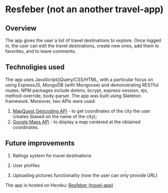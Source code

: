 # Resfeber (not an another travel-app)

## Overview

The app gives the user a list of travel destinations to explore. Once logged in, the user can edit the travel destinations, create new ones, add them to favorites, and to leave comments.

## Technoligies used

The app uses JavaScript/jQuery/CSS/HTML, with a particular focus on using ExpressJS, MongoDB (with Mongoose) and demonstrating RESTful routes. NPM packages include dotenv, bcrypt, express-session, ejs, method-override, body-parser.
The app was built using Skeleton framework.
Moreover, two APIs were used:
1. [MapQuest Geocoding API](https://developer.mapquest.com/documentation/open/geocoding-api/) - to get coordinates of the city the user creates (based on the name of the city);
2. [Google Maps API](https://developers.google.com/maps/documentation/javascript/tutorial) - to display a map centered at the obtained coordinates.

## Future improvements

1. Ratings system for travel destinations

2. User profiles

3. Uploading pictures functionality (now the user can only provide URL)

The app is hosted on Heroku: [Resfeber (travel-app)](https://fathomless-chamber-12178.herokuapp.com/travel)
